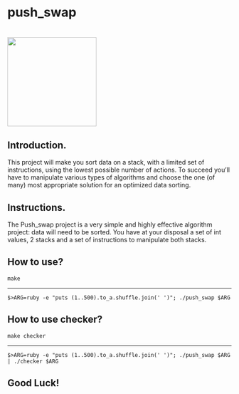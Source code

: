 # push_swap

# <img src= "https://drive.google.com/file/d/1zn0pib6UQQi7NRyje69tfBy4eWQ1PL0y/view?usp=sharing" width=200 height=200>

## Introduction.

This project will make you sort data on a stack, with a limited set of instructions, using
the lowest possible number of actions. To succeed you’ll have to manipulate various types of algorithms and choose the one (of many) most appropriate solution for an optimized data sorting.

## Instructions.

The Push_swap project is a very simple and highly effective algorithm project: data will need to be sorted. You have at your disposal a set of int values, 2 stacks and a set of instructions to manipulate both stacks.


## How to use?

`make`
***
`$>ARG=ruby -e "puts (1..500).to_a.shuffle.join(' ')"; ./push_swap $ARG`

## How to use checker?

`make checker`
***
`$>ARG=ruby -e "puts (1..500).to_a.shuffle.join(' ')"; ./push_swap $ARG | ./checker $ARG`

## Good Luck!

